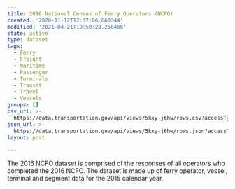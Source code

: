 ```yaml
---
title: 2016 National Census of Ferry Operators (NCFO)
created: '2020-11-12T12:37:06.660344'
modified: '2021-04-21T19:50:28.256486'
state: active
type: dataset
tags:
  - Ferry
  - Freight
  - Maritime
  - Passenger
  - Terminals
  - Transit
  - Travel
  - Vessels
groups: []
csv_url: >-
  https://data.transportation.gov/api/views/5kxy-j6hw/rows.csv?accessType=DOWNLOAD
json_url: >-
  https://data.transportation.gov/api/views/5kxy-j6hw/rows.json?accessType=DOWNLOAD
layout: post

---
```

The 2016 NCFO dataset is comprised of the responses of all operators who completed the 2016 NCFO.  The dataset is made up of ferry operator, vessel, terminal and segment data for the 2015 calendar year.
